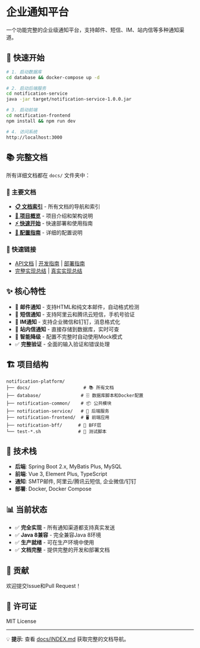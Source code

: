 # 企业通知平台

一个功能完整的企业级通知平台，支持邮件、短信、IM、站内信等多种通知渠道。

## 🚀 快速开始

```bash
# 1. 启动数据库
cd database && docker-compose up -d

# 2. 启动后端服务
cd notification-service
java -jar target/notification-service-1.0.0.jar

# 3. 启动前端
cd notification-frontend
npm install && npm run dev

# 4. 访问系统
http://localhost:3000
```

## 📚 完整文档

所有详细文档都在 `docs/` 文件夹中：

### 📖 主要文档
- **[📋 文档索引](docs/INDEX.md)** - 所有文档的导航和索引
- **[🎯 项目概览](docs/01-overview.md)** - 项目介绍和架构说明
- **[⚡ 快速开始](docs/02-quick-start.md)** - 快速部署和使用指南
- **[🔧 配置指南](docs/CONFIGURATION-GUIDE.md)** - 详细的配置说明

### 🔗 快速链接
- [API文档](docs/03-api-reference.md) | [开发指南](docs/04-development-guide.md) | [部署指南](docs/05-deployment-guide.md)
- [完整实现总结](docs/COMPLETE-IMPLEMENTATION-SUMMARY.md) | [真实实现总结](docs/REAL-IMPLEMENTATION-SUMMARY.md)

## ✨ 核心特性

- 📧 **邮件通知** - 支持HTML和纯文本邮件，自动格式检测
- 📱 **短信通知** - 支持阿里云和腾讯云短信，手机号验证
- 💬 **IM通知** - 支持企业微信和钉钉，消息格式化
- 📨 **站内信通知** - 直接存储到数据库，实时可查
- 🔄 **智能降级** - 配置不完整时自动使用Mock模式
- ✅ **完整验证** - 全面的输入验证和错误处理

## 🏗️ 项目结构

```
notification-platform/
├── docs/                    # 📚 所有文档
├── database/               # 🗄️ 数据库脚本和Docker配置
├── notification-common/    # 📦 公共模块
├── notification-service/   # 🚀 后端服务
├── notification-frontend/  # 🖥️ 前端应用
├── notification-bff/      # 🔗 BFF层
└── test-*.sh              # 🧪 测试脚本
```

## 🎯 技术栈

- **后端**: Spring Boot 2.x, MyBatis Plus, MySQL
- **前端**: Vue 3, Element Plus, TypeScript
- **通知**: SMTP邮件, 阿里云/腾讯云短信, 企业微信/钉钉
- **部署**: Docker, Docker Compose

## 📊 当前状态

- ✅ **完全实现** - 所有通知渠道都支持真实发送
- ✅ **Java 8兼容** - 完全兼容Java 8环境
- ✅ **生产就绪** - 可在生产环境中使用
- ✅ **文档完整** - 提供完整的开发和部署文档

## 🤝 贡献

欢迎提交Issue和Pull Request！

## 📄 许可证

MIT License

---

💡 **提示**: 查看 [docs/INDEX.md](docs/INDEX.md) 获取完整的文档导航。
